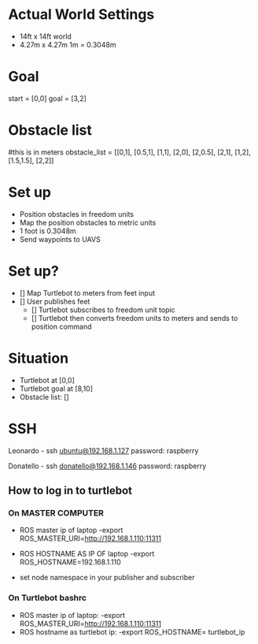 # Actual World Settings
- 14ft x 14ft world
- 4.27m x 4.27m
1m = 0.3048m

# Goal 
start = [0,0]
goal = [3,2]
    

# Obstacle list
#this is in meters
obstacle_list = [[0,1], [0.5,1], [1,1],
                [2,0], [2,0.5], [2,1],
                [1,2], [1.5,1.5], [2,2]]


# Set up
- Position obstacles in freedom units
- Map the position obstacles to metric units
- 1 foot is 0.3048m
- Send waypoints to UAVS



# Set up?
- [] Map Turtlebot to meters from feet input 
- [] User publishes feet 
    - [] Turtlebot subscribes to freedom unit topic 
    - [] Turtlebot then converts freedom units to meters and sends to position command

# Situation
- Turtlebot at [0,0]
- Turtlebot goal at [8,10]
- Obstacle list: []


# SSH
Leonardo - 
    ssh ubuntu@192.168.1.127
    password: raspberry

Donatello - 
    ssh donatello@192.168.1.146
    password: raspberry


## How to log in to turtlebot
### On MASTER COMPUTER
- ROS master ip of laptop
    -export ROS_MASTER_URI=http://192.168.1.110:11311
- ROS HOSTNAME AS IP OF laptop
    -export ROS_HOSTNAME=192.168.1.110

- set node namespace in your publisher and subscriber   

### On Turtlebot bashrc
- ROS master ip of laptop:
    -export ROS_MASTER_URI=http://192.168.1.110:11311
- ROS hostname as turtlebot ip:
    -export ROS_HOSTNAME= turtlebot_ip 

#

